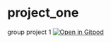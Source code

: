 # project_one
group project 1
[![Open in Gitpod](https://gitpod.io/button/open-in-gitpod.svg)](https://gitpod.io/#https://github.com/jomlambo/project_one)
